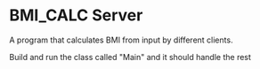# BMI_CALC Server
A program that calculates BMI from input by different clients.

Build and run the class called "Main" and it should handle the rest
